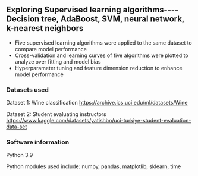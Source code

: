 ## Exploring Supervised learning algorithms----Decision tree, AdaBoost, SVM, neural network, k-nearest neighbors

- Five supervised learning algorithms were applied to the same dataset to compare model performance
- Cross-validation and learning curves of five algorithms were plotted to analyze over fitting and model bias
- Hyperparameter tuning and feature dimension reduction to enhance model performance 

### Datasets used
Dataset 1: Wine classification
https://archive.ics.uci.edu/ml/datasets/Wine

Dataset 2: Student evaluating instructors	
https://www.kaggle.com/datasets/yatishbn/uci-turkiye-student-evaluation-data-set

### Software information
Python 3.9

Python modules used include:
numpy, pandas, matplotlib, sklearn, time